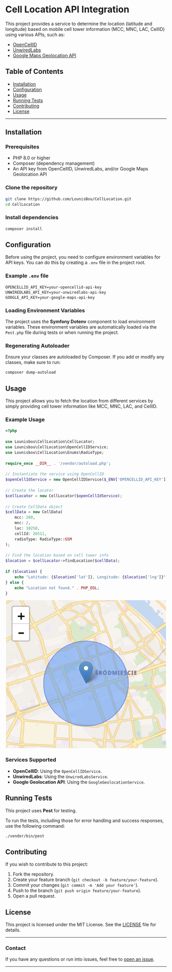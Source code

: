 
# Cell Location API Integration

This project provides a service to determine the location (latitude and longitude) based on mobile cell tower information (MCC, MNC, LAC, CellID) using various APIs, such as:

- [OpenCellID](https://www.opencellid.org)
- [UnwiredLabs](https://unwiredlabs.com)
- [Google Maps Geolocation API](https://developers.google.com/maps/documentation/geolocation/overview)

## Table of Contents

- [Installation](#installation)
- [Configuration](#configuration)
- [Usage](#usage)
- [Running Tests](#running-tests)
- [Contributing](#contributing)
- [License](#license)

---

## Installation

### Prerequisites
- PHP 8.0 or higher
- Composer (dependency management)
- An API key from OpenCellID, UnwiredLabs, and/or Google Maps Geolocation API

### Clone the repository

```bash
git clone https://github.com/LounisBou/CellLocation.git
cd CellLocation
```

### Install dependencies

```bash
composer install
```

## Configuration

Before using the project, you need to configure environment variables for API keys. You can do this by creating a `.env` file in the project root.

### Example `.env` file

```env
OPENCELLID_API_KEY=your-opencellid-api-key
UNWIREDLABS_API_KEY=your-unwiredlabs-api-key
GOOGLE_API_KEY=your-google-maps-api-key
```

### Loading Environment Variables

The project uses the **Symfony Dotenv** component to load environment variables. These environment variables are automatically loaded via the `Pest.php` file during tests or when running the project.

### Regenerating Autoloader

Ensure your classes are autoloaded by Composer. If you add or modify any classes, make sure to run:

```bash
composer dump-autoload
```

## Usage

This project allows you to fetch the location from different services by simply providing cell tower information like MCC, MNC, LAC, and CellID.

### Example Usage

```php
<?php

use Lounisbou\CellLocation\CellLocator;
use Lounisbou\CellLocation\OpenCellIDService;
use Lounisbou\CellLocation\Enums\RadioType;

require_once __DIR__ . '/vendor/autoload.php';

// Instantiate the service using OpenCellID
$openCellIdService = new OpenCellIDService($_ENV['OPENCELLID_API_KEY']);

// Create the locator
$cellLocator = new CellLocator($openCellIdService);

// Create CellData object
$cellData = new CellData(
    mcc: 260,
    mnc: 2,
    lac: 10250,
    cellId: 26511,
    radioType: RadioType::GSM
);

// Find the location based on cell tower info
$location = $cellLocator->findLocation($cellData);

if ($location) {
    echo "Latitude: {$location['lat']}, Longitude: {$location['lng']}" . PHP_EOL;
} else {
    echo "Location not found." . PHP_EOL;
}
```

![Render Location](assets/CellLocationExample.png)


### Services Supported

- **OpenCellID**: Using the `OpenCellIDService`.
- **UnwiredLabs**: Using the `UnwiredLabsService`.
- **Google Geolocation API**: Using the `GoogleGeolocationService`.

## Running Tests

This project uses **Pest** for testing.

To run the tests, including those for error handling and success responses, use the following command:

```bash
./vendor/bin/pest
```

## Contributing

If you wish to contribute to this project:

1. Fork the repository.
2. Create your feature branch (`git checkout -b feature/your-feature`).
3. Commit your changes (`git commit -m 'Add your feature'`).
4. Push to the branch (`git push origin feature/your-feature`).
5. Open a pull request.

## License

This project is licensed under the MIT License. See the [LICENSE](LICENSE) file for details.

---

### Contact

If you have any questions or run into issues, feel free to [open an issue](https://github.com/LounisBou/CellLocation/issues).

---
